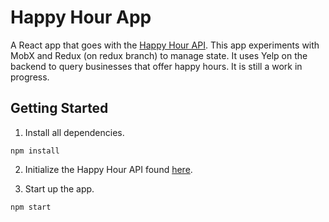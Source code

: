 # Happy Hour App

A React app that goes with the [Happy Hour API](https://github.com/quangChe/happy-hour-api). This app experiments with MobX and Redux (on redux branch) to manage state. It uses Yelp on the backend to query businesses that offer happy hours. It is still a work in progress.

## Getting Started

1. Install all dependencies.
 
```
npm install
```
 

2. Initialize the Happy Hour API found [here](https://github.com/quangChe/happy-hour-api).


3. Start up the app.

```
npm start 
```
